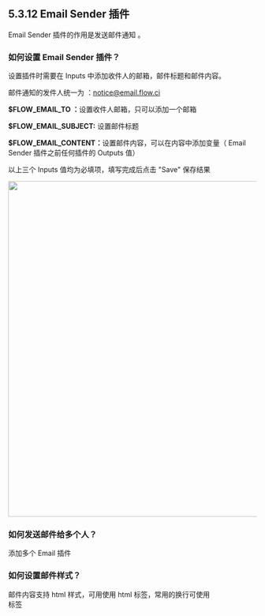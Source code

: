 ## 5.3.12 Email Sender 插件

Email Sender 插件的作用是发送邮件通知 。

### 如何设置 Email Sender 插件？

设置插件时需要在 Inputs 中添加收件人的邮箱，邮件标题和邮件内容。

邮件通知的发件人统一为 ：notice@email.flow.ci

<b>$FLOW_EMAIL_TO ：</b>设置收件人邮箱，只可以添加一个邮箱

<b>$FLOW_EMAIL_SUBJECT:</b> 设置邮件标题

<b>$FLOW_EMAIL_CONTENT：</b>设置邮件内容，可以在内容中添加变量（ Email Sender 插件之前任何插件的 Outputs 值）

以上三个 Inputs 值均为必填项，填写完成后点击 "Save" 保存结果

<img src="https://dn-shimo-image.qbox.me/4aTsQKlitjkQ7dt3.png!thumbnail" width=680>

### 如何发送邮件给多个人？

添加多个 Email 插件

### 如何设置邮件样式？

邮件内容支持 html 样式，可用使用 html 标签，常用的换行可使用 <br> 标签

